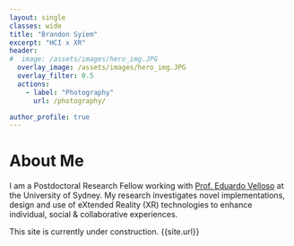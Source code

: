 ```yaml
---
layout: single
classes: wide
title: "Brandon Syiem"
excerpt: "HCI x XR"
header:
#  image: /assets/images/hero_img.JPG
  overlay_image: /assets/images/hero_img.JPG
  overlay_filter: 0.5
  actions:
    - label: "Photography"
      url: /photography/

author_profile: true
---
```


<link rel="stylesheet" href="{{ site.baseurl }}/assets/css/style.css">

# About Me

I am a Postdoctoral Research Fellow working with <a href="https://www.eduardovelloso.com/">Prof. Eduardo Velloso</a> at the University of Sydney. My research investigates novel implementations, design and use of eXtended Reality (XR) technologies to enhance individual, social & collaborative experiences.

This site is currently under construction.  {{site.url}}
